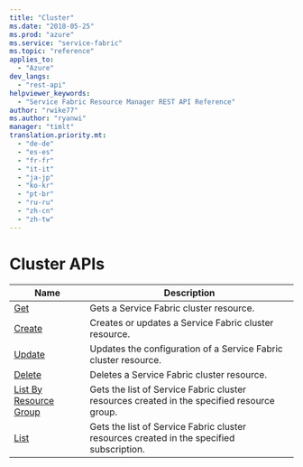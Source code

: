 ```yaml
---
title: "Cluster"
ms.date: "2018-05-25"
ms.prod: "azure"
ms.service: "service-fabric"
ms.topic: "reference"
applies_to: 
  - "Azure"
dev_langs: 
  - "rest-api"
helpviewer_keywords: 
  - "Service Fabric Resource Manager REST API Reference"
author: "rwike77"
ms.author: "ryanwi"
manager: "timlt"
translation.priority.mt: 
  - "de-de"
  - "es-es"
  - "fr-fr"
  - "it-it"
  - "ja-jp"
  - "ko-kr"
  - "pt-br"
  - "ru-ru"
  - "zh-cn"
  - "zh-tw"
---
```

# Cluster APIs

| Name | Description |
| --- | --- |
| [Get](sfrp-api-clusters_get.md) | Gets a Service Fabric cluster resource.<br/> |
| [Create](sfrp-api-clusters_create.md) | Creates or updates a Service Fabric cluster resource.<br/> |
| [Update](sfrp-api-clusters_update.md) | Updates the configuration of a Service Fabric cluster resource.<br/> |
| [Delete](sfrp-api-clusters_delete.md) | Deletes a Service Fabric cluster resource.<br/> |
| [List By Resource Group](sfrp-api-clusters_listbyresourcegroup.md) | Gets the list of Service Fabric cluster resources created in the specified resource group.<br/> |
| [List](sfrp-api-clusters_list.md) | Gets the list of Service Fabric cluster resources created in the specified subscription.<br/> |

